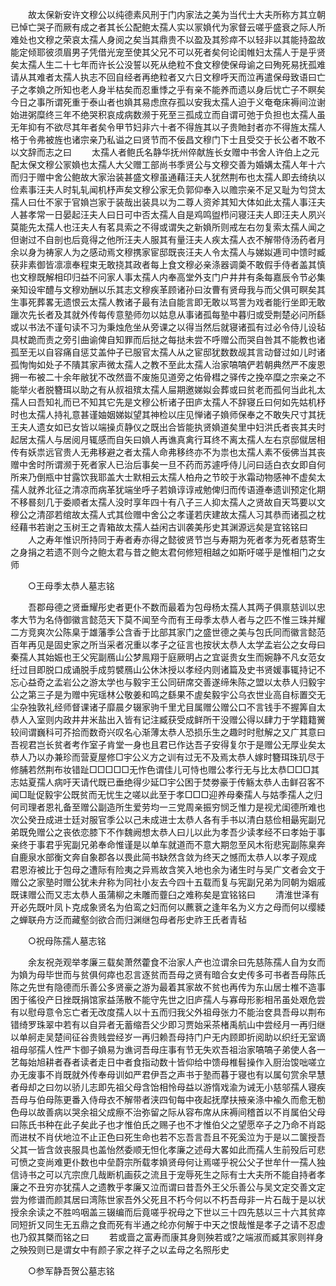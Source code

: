 <!-- { "loadSidebar": true } -->
　　故太保新安许文穆公以纯德素风刑于门内家法之美为当代士大夫所称方其立朝已悼亡哭子而厥有成之者其长公配鲍太孺人实以冡媍代为家督云嗟乎盛衰之际人所难处也文穆之荣哀太孺人身阅之矣当其鼎贵不以盈及其殄瘁不以轻非以其能持盈故能定倾耶彼须眉男子凭借光宠至使其父兄不可以死者矣何论闺帷妇太孺人于是乎贤矣太孺人生二十七年而许长公没誓以死从绝粒不食文穆使保母谕之曰殉死易抚孤难请从其难者太孺人执志不回自经者再绝粒者又六日文穆呼天而泣再遣保母致语曰亡子之孝媍之所知也老人身半枯矣而忍重悸之乎有亲不能养而遗以身后忧亡子不瞑矣今日之事所谓死重于泰山者也媍其易虑庶存孤以安我太孺人迫于义奄奄床褥间泣谢始进粥糜终三年不绝哭积哀成病数濒于死至三孤成立而自谓可弛于负担也太孺人虽无年抑有不欲尽其年者矣令甲节妇非六十者不得旌其以子贵貤封者亦不得旌太孺人格于令弗被旌也诸宗亲乃私谥之曰贤节而不佞昌文穆门下士且受交于长公者不敢不以文辞而志之曰 
　　太孺人者鲍氏名静华抚州倅献旌长女赠中书舍人许伯上之元配太保文穆公冡媍也太孺人大父赠工部尚书季贤公与文穆交善为婚媾太孺人年十六而归于赠中舍公鲍故大家治装甚盛文穆虽通藉汪夫人犹然荆布也太孺人即去绮纨以俭素事汪夫人时轧轧闻机杼声矣文穆公家无负郭仰奉入以赡宗亲不足又耻为匄贷太孺人曰仕不家于官媍岂家于装哉出装具以为二尊人资斧其知大体如此太孺人事汪夫人甚孝常一日晏起汪夫人曰日可中否太孺人自是鸡鸣盥栉问寝汪夫人即汪夫人夙兴莫能先太孺人也汪夫人有茗具索之不得或谓失之新媍所则戒左右勿复索太孺人闻之但谢过不自剖也后竟得之他所汪夫人服其有量汪夫人疾太孺人衣不解带侍汤药者月余以身为祷家人为之感动焉文穆携家宦邸既丧汪夫人令太孺人与娣姒逓司中馈时臧获非素御皆凛凛奉程束无敢挠其政者每上食文穆必亲涤器调羮不敢假手侍者盖其慎也文穆既解相印归益不问家人事太孺人内奉高堂外支门户井井有条每嘉辰令节必集亲知设牢醴与文穆劝酬以乐其志文穆疾革顾诸孙曰汝曹有贤母我与而父俱可瞑矣其生事死葬畧无遗恨云太孺人教诸子最有法自能言即无敢以骂詈为戏者能行坐即无敢躐次先长者及其就外传每传意塾师勿以姑息从事诸孤每塾中暮归或受荆楚必问所繇或以书法不谨句读不习为秉烛危坐从旁课之以得当然后就寝诸孤有过必令侍儿设毡具杖跪而责之旁引曲谕俾自知罪而后挞之每挞未尝不呼赠公而哭自咎其不能教也诸孤至无以自容痛自惩艾盖仲子已服官太孺人从之宦邸犹数数觇其言动督过如儿时诸孤恂恂如处子不隤其家声微太孺人之教不至此太孺人治家嗃嗃俨若朝典然严不废恩拥一布被二十余年敝犹不改然啬不废施见道旁之佑骨槥之驿传之挽卒糜之宗亲之不能举火者脱簪珥以助之有从叔祖殡太孺人屇期邀娣姒会葬或曰贫老而孤何当此礼太孺人曰吾知礼而已不知其它先是文穆公析诸子田庐太孺人不辞寝丘曰何如先姑机杼时也太孺人持礼意甚谨妯姻娣姒望其神检以庄见惮诸子媍师保奉之不敢失尺寸其抚王夫人遗女如已女皆以端操贞静仪之既出合皆能执贤媍道矣里中妇洪氏者丧其夫时起居太孺人与居阅月辄感而自矢曰媍人再谯真禽行耳终不离太孺人左右京邸僦居相传有妖祟远官贵人无弗移避之者太孺人命弗移终亦不为祟也太孺人素不佞佛当其丧赠中舍时所谓濒于死者家人已治后事矣一旦不药而苏遽呼侍儿问曰适白衣女即自何所来乃倒瓶中甘露饮我耶盖大士默相云太孺人柏舟之节皎于氷霜动物感神不虚矣太孺人就养北征之清凉而病革犹端坐呼子若媍谆谆戒勉俾归而传语遵奉遗训预定化期不移晷刻几于委顺者太孺人没时享年四十有八子三人抑太孺人之贤故自天笃要以文穆公之清邵若绾故太孺人式其俭赠中舍公之孝谨若庆建故太孺人习其恭而诸孤之枕经藉书若谢之玉树王之青箱故太孺人益闲古训袭美彤史其渊源远矣是宜铭铭曰 
　　人之寿年惟识所持同于寿者寿亦得之懿彼贤节岂与寿期为死者孝为死者慈寄生之身捐之若遗不则今之鲍太君与昔之鲍太君何修短相越之如斯吁嗟乎是惟相门之女师 

　　○王母季太恭人墓志铭 

　　吾郡母德之贤垂耀彤史者更仆不数而最着为包母杨太孺人其两子俱禀慈训以忠孝大节为名侍御徽言懿范天下莫不闻至今而有王母季太恭人者与之匹不惟三珠并耀二方竞爽次公陈臬于雄藩季公含香于比部其家门之盛世德之美与包氏同而徽言懿范百年再见是固史家之所当采者况重以孝子之征言也按状太恭人太学孟岩公之女母曰秦孺人其始娠也王父宪副鴈山公梦鳯翔于庭厥明占之宜诞贵女生而婉静不凡女范女纴过目即脱口成诵脱手成剪襞鴈山公休沐授以孝经内则诸篇及史书贤媛事辄持记不忘心益奇之孟岩公之游太学也与毅宇王公同研席交善遂缔朱陈之盟以太恭人归毅宇公之第三子是为赠中宪瑶林公敬姜和鸣之繇果不虗矣毅宇公乌衣世业高自标置交无尘杂独敦礼经师督课诸子靡晨夕辍家驹千里尤目属赠公赠公口不言钱手不握筭自太恭人入室则内政井井米盐出入皆有记注臧获受成鲜所干没赠公得以肆力于学籍籍黉较间谓巍科可芥拾而数奇兴叹名心渐薄太恭人恐损乐生之趣时时慰解之又广其意曰吾视君岂长贫者考作室子肯堂一身也且君已作达吾子安得复尔于是赠公无厚业矣太恭人乃以办兼珍而营夏屋修□宇公义方之训有过无不及焉太恭人嫁时簪珥珠玑尽于修脯若然荆布妆错趾□□□□□无怍色谓佳儿可恃也赠公孝行无与比太恭□□□其志姑夏孺人病吁天请代既已垂绝得少延□宇公困于焚劵豪于传觞太恭人击鲜召客不闻□耻促毅宇公既贫而无忧生之嗟以此至于孝□□□迎养母秦孺人与姑季孺人之归何司理者恩礼备至赠公副造所生爱劳均一三党周亲振穷悯乏惟力是视尤闺德所难也次公癸丑成进士廷对服官季公以己未成进士太恭人各有手书以清白慈俭相朂宪副兄弟既免赠公之丧依恋膝下不作魏阙想太恭人曰儿以此为孝吾少读孝经不曰孝始于事亲终于事君乎宪副兄弟奉命惟谨是以单车就道而不意大期忽至风木衔悲宪副陈臬奔自鹿泉水部衡文奔自象郡各以畏此简书缺然含敛为终天之憾而太恭人以孝子观成　君恩洊被比于包母之遭际有险夷之异焉故含笑入地也余为诸生时与吴广文者会文于赠公之家塾时赠公犹未弁称为同社小友去今四十五载而复与宪副兄弟为同朝为姻戚既诔赠公而又志太恭人虽蒲柳之未雕而虀臼之难称矣是宜铭铭曰 
　　清淮世泽有开必先既叶凤卜克成象贤名为伯鸾之妇而何以藨蔉之逢年名为义方之母而何以缨緌之蝉联舟方泛而藏壑剑欲合而归渊继包母者彤史祚王氏者青毡 

　　○祝母陈孺人墓志铭 

　　余友祝尧观举孝廉三载矣萧然藿食不治家人产也泣谓余曰先慈陈孺人自为女而为媍为母毕世而与贫俱何瘁也忍言逐贫而吾母之贤有暗合女史传多可书者吾母陈氏陈之先世有隐德而乐善公多贤豪之游为最着其家故不贫也再传为东山居士椎不造事困于徭役产日挫既捐馆家益荡散不能守先世之旧庐孺人与寡母形影相吊虽处艰危尝有以慰母意令忘亡者无改度孺人以十五而归我父外祖母张力不能治奁具吾母以荆布错绮罗珠翠中若有以自异者无蓄缩吾父少即习贾始采茶楮禹航山中尝经月一再归继以单舸走吴楚间征谷贵贱尝经岁一再归赖吾母持门户无内顾即折阅助以织纴无室谪祖母邬孺人性严卞御子媍易为谯诃吾母庄事有节无失欢吾祖治家嗃嗃子弟使人各一艺每始旭耕者舂者读者走日中者食指动数十皆仰给中馈母椎髫操作入厨治馂咄嗟立办无废事不肖既就外传奉母训如严君伊吾之声书于塾而暮于寝也有以属句赏余早慧者母却之曰勿以骄儿志即先祖父母含饴相怜母益以游惰戏渝为诫无小慈邬孺人寝疾吾母与伯母陈更番入侍母衣不解带者浃四旬每中夜起抚摩扶掖亲涤中褕久而愈无勌色母以故善病以哭余祖父成瘵不治弥留之际从容布席从床褥间稽首以不肖属伯父母曰陈氏书种在此子矣此子也才惟伯氏之赐子也不才惟伯父之望愿卒子之乃命不肖跽而进杖不肖伏地泣不止正色曰死生命也若不忘吾言吾且不死奚泣为于是以二箧授吾父其一皆含敛丧服具也盖怡然委顺无怛化孝廉之述母大畧如此而孺人生前殁后可悲可愤之变尚难更仆数也中垒蔚宗所载孝媍贤母何让焉嗟乎祝公父子世牟什一孺人独信诗书之可以亢宗庶几哉断机画荻之流且于宠辱死生之际有士大夫所不能自持者孝廉之不丑穷亦犹孺人之遗教乎孝廉又泣而谓曰昔吾外王父乐善公与吴文定交善文定尝为修谱而颜其居曰湾陈世家吾外父死且不朽今何以不朽吾母非一片石哉于是以状授余余读之不胜呜咽盖三辍编而后竟嗟乎祝母之下世以三十四先慈以三十六其贫瘁同短折又同生无五鼎之食而死有半通之纶亦何解于中天之恨哉惟是孝子之请不忍虚也乃叙其槩而铭之曰 
　　若或啬之富寿而康其身则殃若或?之端淑而臧其家则祥身之殃殁则已是谓女中有颜子家之祥子之以孟母之名照彤史 

　　○参军静吾贺公墓志铭 

